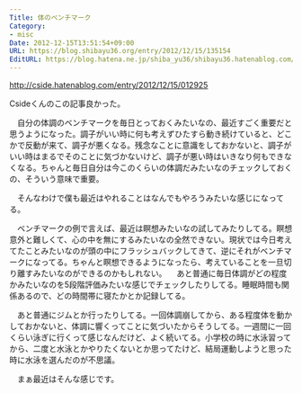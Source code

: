 ```yaml
---
Title: 体のベンチマーク
Category:
- misc
Date: 2012-12-15T13:51:54+09:00
URL: https://blog.shibayu36.org/entry/2012/12/15/135154
EditURL: https://blog.hatena.ne.jp/shiba_yu36/shibayu36.hatenablog.com/atom/entry/12704830469096401709
---
```


http://cside.hatenablog.com/entry/2012/12/15/012925

Csideくんのこの記事良かった。

　自分の体調のベンチマークを毎日とっておくみたいなの、最近すごく重要だと思うようになった。調子がいい時に何も考えずひたすら動き続けていると、どこかで反動が来て、調子が悪くなる。残念なことに意識をしておかないと、調子がいい時はまるでそのことに気づかないけど、調子が悪い時はいきなり何もできなくなる。ちゃんと毎日自分は今このくらいの体調だみたいなのチェックしておくの、そういう意味で重要。

　そんなわけで僕も最近はやれることはなんでもやろうみたいな感じになってる。

　ベンチマークの例で言えば、最近は瞑想みたいなの試してみたりしてる。瞑想意外と難しくて、心の中を無にするみたいなの全然できない。現状では今日考えてたことみたいなのが頭の中にフラッシュバックしてきて、逆にそれがベンチマークになってる。ちゃんと瞑想できるようになったら、考えていることを一旦切り離すみたいなのができるのかもしれない。
　あと普通に毎日体調がどの程度かみたいなのを5段階評価みたいな感じでチェックしたりしてる。睡眠時間も関係あるので、どの時間帯に寝たかとか記録してる。

　あと普通にジムとか行ったりしてる。一回体調崩してから、ある程度体を動かしておかないと、体調に響くってことに気づいたからそうしてる。一週間に一回くらい泳ぎに行くって感じなんだけど、よく続いてる。小学校の時に水泳習ってから、二度と水泳とかやりたくないとか思ってたけど、結局運動しようと思った時に水泳を選んだのが不思議。

　まぁ最近はそんな感じです。
